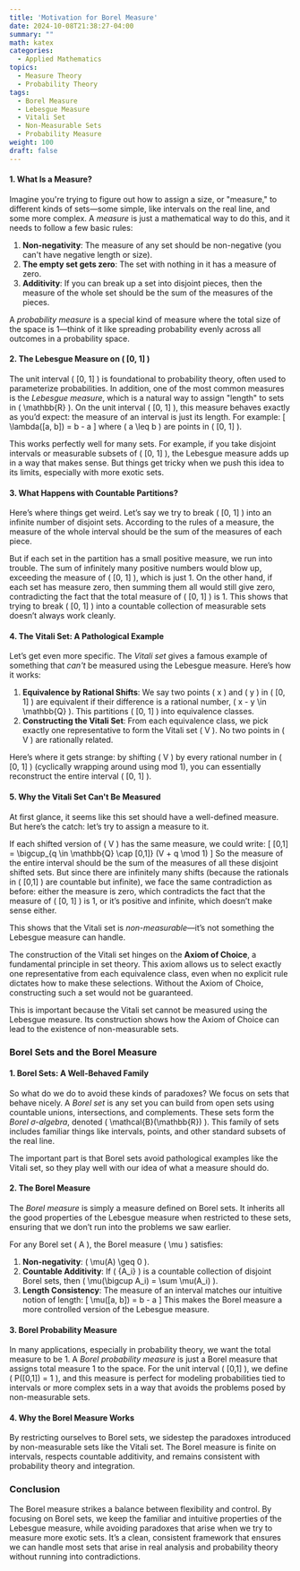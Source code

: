 ```yaml
---
title: 'Motivation for Borel Measure'
date: 2024-10-08T21:38:27-04:00
summary: ""
math: katex
categories:
  - Applied Mathematics
topics:
  - Measure Theory
  - Probability Theory
tags:
  - Borel Measure
  - Lebesgue Measure
  - Vitali Set
  - Non-Measurable Sets
  - Probability Measure
weight: 100
draft: false
---
```


#### 1. **What Is a Measure?**
Imagine you're trying to figure out how to assign a size, or "measure," to different kinds of sets—some simple, like intervals on the real line, and some more complex. A *measure* is just a mathematical way to do this, and it needs to follow a few basic rules:

1. **Non-negativity**: The measure of any set should be non-negative (you can't have negative length or size).
2. **The empty set gets zero**: The set with nothing in it has a measure of zero.
3. **Additivity**: If you can break up a set into disjoint pieces, then the measure of the whole set should be the sum of the measures of the pieces.

A *probability measure* is a special kind of measure where the total size of the space is 1—think of it like spreading probability evenly across all outcomes in a probability space.

#### 2. **The Lebesgue Measure on** \( [0, 1] \)
The unit interval \( [0, 1] \) is foundational to probability theory, often used to parameterize probabilities. In addition, one of the most common measures is the *Lebesgue measure*, which is a natural way to assign "length" to sets in \( \mathbb{R} \). On the unit interval \( [0, 1] \), this measure behaves exactly as you’d expect: the measure of an interval is just its length. For example:
\[
\lambda([a, b]) = b - a
\]
where \( a \leq b \) are points in \( [0, 1] \).

This works perfectly well for many sets. For example, if you take disjoint intervals or measurable subsets of \( [0, 1] \), the Lebesgue measure adds up in a way that makes sense. But things get tricky when we push this idea to its limits, especially with more exotic sets.

#### 3. **What Happens with Countable Partitions?**
Here’s where things get weird. Let’s say we try to break \( [0, 1] \) into an infinite number of disjoint sets. According to the rules of a measure, the measure of the whole interval should be the sum of the measures of each piece.

But if each set in the partition has a small positive measure, we run into trouble. The sum of infinitely many positive numbers would blow up, exceeding the measure of \( [0, 1] \), which is just 1. On the other hand, if each set has measure zero, then summing them all would still give zero, contradicting the fact that the total measure of \( [0, 1] \) is 1. This shows that trying to break \( [0, 1] \) into a countable collection of measurable sets doesn’t always work cleanly.

#### 4. **The Vitali Set: A Pathological Example**
Let’s get even more specific. The *Vitali set* gives a famous example of something that *can't* be measured using the Lebesgue measure. Here’s how it works:

1. **Equivalence by Rational Shifts**: We say two points \( x \) and \( y \) in \( [0, 1] \) are equivalent if their difference is a rational number, \( x - y \in \mathbb{Q} \). This partitions \( [0, 1] \) into equivalence classes.
2. **Constructing the Vitali Set**: From each equivalence class, we pick exactly one representative to form the Vitali set \( V \). No two points in \( V \) are rationally related.

Here’s where it gets strange: by shifting \( V \) by every rational number in \( [0, 1] \) (cyclically wrapping around using mod 1), you can essentially reconstruct the entire interval \( [0, 1] \).

#### 5. **Why the Vitali Set Can't Be Measured**
At first glance, it seems like this set should have a well-defined measure. But here’s the catch: let’s try to assign a measure to it. 

If each shifted version of \( V \) has the same measure, we could write:
\[
[0,1] = \bigcup_{q \in \mathbb{Q} \cap [0,1]} (V + q \mod 1)
\]
So the measure of the entire interval should be the sum of the measures of all these disjoint shifted sets. But since there are infinitely many shifts (because the rationals in \( [0,1] \) are countable but infinite), we face the same contradiction as before: either the measure is zero, which contradicts the fact that the measure of \( [0, 1] \) is 1, or it’s positive and infinite, which doesn’t make sense either. 

This shows that the Vitali set is *non-measurable*—it’s not something the Lebesgue measure can handle.

The construction of the Vitali set hinges on the **Axiom of Choice**, a fundamental principle in set theory. This axiom allows us to select exactly one representative from each equivalence class, even when no explicit rule dictates how to make these selections. Without the Axiom of Choice, constructing such a set would not be guaranteed.

This is important because the Vitali set cannot be measured using the Lebesgue measure. Its construction shows how the Axiom of Choice can lead to the existence of non-measurable sets.

### Borel Sets and the Borel Measure

#### 1. **Borel Sets: A Well-Behaved Family**
So what do we do to avoid these kinds of paradoxes? We focus on sets that behave nicely. A *Borel set* is any set you can build from open sets using countable unions, intersections, and complements. These sets form the *Borel σ-algebra*, denoted \( \mathcal{B}(\mathbb{R}) \). This family of sets includes familiar things like intervals, points, and other standard subsets of the real line.

The important part is that Borel sets avoid pathological examples like the Vitali set, so they play well with our idea of what a measure should do.

#### 2. **The Borel Measure**
The *Borel measure* is simply a measure defined on Borel sets. It inherits all the good properties of the Lebesgue measure when restricted to these sets, ensuring that we don’t run into the problems we saw earlier.

For any Borel set \( A \), the Borel measure \( \mu \) satisfies:
1. **Non-negativity**: \( \mu(A) \geq 0 \).
2. **Countable Additivity**: If \( \{A_i\} \) is a countable collection of disjoint Borel sets, then \( \mu(\bigcup A_i) = \sum \mu(A_i) \).
3. **Length Consistency**: The measure of an interval matches our intuitive notion of length:
   \[
   \mu([a, b]) = b - a
   \]
This makes the Borel measure a more controlled version of the Lebesgue measure.

#### 3. **Borel Probability Measure**
In many applications, especially in probability theory, we want the total measure to be 1. A *Borel probability measure* is just a Borel measure that assigns total measure 1 to the space. For the unit interval \( [0,1] \), we define \( P([0,1]) = 1 \), and this measure is perfect for modeling probabilities tied to intervals or more complex sets in a way that avoids the problems posed by non-measurable sets.

#### 4. **Why the Borel Measure Works**
By restricting ourselves to Borel sets, we sidestep the paradoxes introduced by non-measurable sets like the Vitali set. The Borel measure is finite on intervals, respects countable additivity, and remains consistent with probability theory and integration.

### Conclusion
The Borel measure strikes a balance between flexibility and control. By focusing on Borel sets, we keep the familiar and intuitive properties of the Lebesgue measure, while avoiding paradoxes that arise when we try to measure more exotic sets. It’s a clean, consistent framework that ensures we can handle most sets that arise in real analysis and probability theory without running into contradictions.